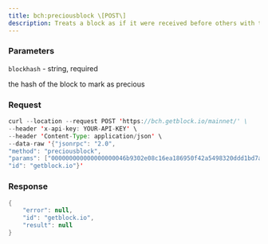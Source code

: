 ```yaml
---
title: bch:preciousblock \[POST\]
description: Treats a block as if it were received before others with the same work.A later preciousblock call can override the effect of an earlier one.The effects of preciousblock are not retained across restarts.
---
```


### Parameters


`blockhash` - string, required

the hash of the block to mark as precious

### Request

``` java
curl --location --request POST 'https://bch.getblock.io/mainnet/' \
--header 'x-api-key: YOUR-API-KEY' \
--header 'Content-Type: application/json' \
--data-raw '{"jsonrpc": "2.0",
"method": "preciousblock",
"params": ["000000000000000000046b9302e08c16ea186950f42a5498320ddd1bd7ab3428"],
"id": "getblock.io"}'
```

###  Response

``` java
{
    "error": null,
    "id": "getblock.io",
    "result": null
}
```

